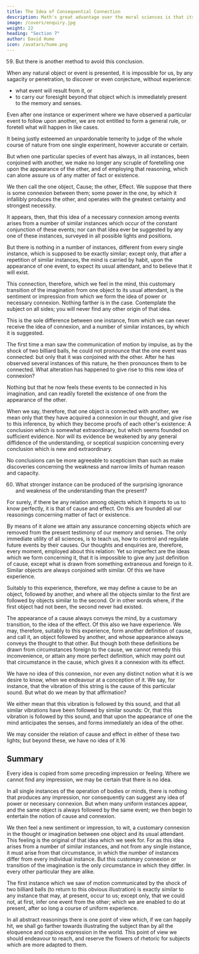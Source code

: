 ```yaml
---
title: The Idea of Consequential Connection
description: Math's great advantage over the moral sciences is that its ideas are sensible
image: /covers/enquiry.jpg
weight: 22
heading: "Section 7"
author: David Hume
icon: /avatars/hume.png
---
```




59. But there is another method to avoid this conclusion. 

When any natural object or event is presented, it is impossible for us, by any sagacity or penetration, to discover or even conjecture, without experience:
- what event will result from it, or
- to carry our foresight beyond that object which is immediately present to the memory and senses. 

Even after one instance or experiment where we have observed a particular event to follow upon another, we are not entitled to form a general rule, or foretell what will happen in like cases. 

It being justly esteemed an unpardonable temerity to judge of the whole course of nature from one single experiment, however accurate or certain. 

But when one particular species of event has always, in all instances, been conjoined with another, we make no longer any scruple of foretelling one upon the appearance of the other, and of employing that reasoning, which can alone assure us of any matter of fact or existence. 

We then call the one object, Cause; the other, Effect. We suppose that there is some connexion between them; some power in the one, by which it infallibly produces the other, and operates with the greatest certainty and strongest necessity. 

It appears, then, that this idea of a necessary connexion among events arises from a number of similar instances which occur of the constant conjunction of these events; nor can that idea ever be suggested by any one of these instances, surveyed in all possible lights and positions. 

But there is nothing in a number of instances, different from every single instance, which is supposed to be exactly similar; except only, that after a repetition of similar instances, the mind is carried by habit, upon the appearance of one event, to expect its usual attendant, and to believe that it will exist. 

This connection, therefore, which we feel in the mind, this customary transition of the imagination from one object to its usual attendant, is the sentiment or impression from which we form the idea of power or necessary connexion. Nothing farther is in the case. Contemplate the subject on all sides; you will never find any other origin of that idea. 

This is the sole difference between one instance, from which we can never receive the idea of connexion, and a number of similar instances, by which it is suggested. 

The first time a man saw the communication of motion by impulse, as by the shock of two billiard balls, he could not pronounce that the one event was connected: but only that it was conjoined with the other. After he has observed several instances of this nature, he then pronounces them to be connected. What alteration has happened to give rise to this new idea of connexion? 

Nothing but that he now feels these events to be connected in his imagination, and can readily foretell the existence of one from the appearance of the other. 

When we say, therefore, that one object is connected with another, we mean only that they have acquired a connexion in our thought, and give rise to this inference, by which they become proofs of each other's existence: A conclusion which is somewhat extraordinary, but which seems founded on sufficient evidence. Nor will its evidence be weakened by any general diffidence of the understanding, or sceptical suspicion concerning every conclusion which is new and extraordinary. 

No conclusions can be more agreeable to scepticism than such as make discoveries concerning the weakness and narrow limits of human reason and capacity. 


60. What stronger instance can be produced of the surprising ignorance and weakness of the understanding than the present? 

For surely, if there be any relation among objects which it imports to us to know perfectly, it is that of cause and effect. On this are founded all our reasonings concerning matter of fact or existence. 

By means of it alone we attain any assurance concerning objects which are removed from the present testimony of our memory and senses. The only immediate utility of all sciences, is to teach us, how to control and regulate future events by their causes. Our thoughts and enquiries are, therefore, every moment, employed about this relation: Yet so imperfect are the ideas which we form concerning it, that it is impossible to give any just definition of cause, except what is drawn from something extraneous and foreign to it. Similar objects are always conjoined with similar. Of this we have experience. 

Suitably to this experience, therefore, we may define a cause to be an object, followed by another, and where all the objects similar to the first are followed by objects similar to the second. Or in other words where, if the first object had not been, the second never had existed. 

The appearance of a cause always conveys the mind, by a customary transition, to the idea of the effect. Of this also we have experience. We may, therefore, suitably to this experience, form another definition of cause, and call it, an object followed by another, and whose appearance always conveys the thought to that other. But though both these definitions be drawn from circumstances foreign to the cause, we cannot remedy this inconvenience, or attain any more perfect definition, which may point out that circumstance in the cause, which gives it a connexion with its effect. 

We have no idea of this connexion, nor even any distinct notion what it is we desire to know, when we endeavour at a conception of it. We say, for instance, that the vibration of this string is the cause of this particular sound. But what do we mean by that affirmation? 

We either mean that this vibration is followed by this sound, and that all similar vibrations have been followed by similar sounds: Or, that this vibration is followed by this sound, and that upon the appearance of one the mind anticipates the senses, and forms immediately an idea of the other. 

We may consider the relation of cause and effect in either of these two lights; but beyond these, we have no idea of it.16 

<!-- 61.  -->

## Summary

Every idea is copied from some preceding impression or feeling. Where we cannot find any impression, we may be certain that there is no idea. 

In all single instances of the operation of bodies or minds, there is nothing that produces any impression, nor consequently can suggest any idea of power or necessary connexion. But when many uniform instances appear, and the same object is always followed by the same event; we then begin to entertain the notion of cause and connexion. 

We then feel a new sentiment or impression, to wit, a customary connexion in the thought or imagination between one object and its usual attendant. This feeling is the original of that idea which we seek for. For as this idea arises from a number of similar instances, and not from any single instance, it must arise from that circumstance, in which the number of instances differ from every individual instance. But this customary connexion or transition of the imagination is the only circumstance in which they differ. In every other particular they are alike. 

The first instance which we saw of motion communicated by the shock of two billiard balls (to return to this obvious illustration) is exactly similar to any instance that may, at present, occur to us; except only, that we could not, at first, infer one event from the other; which we are enabled to do at present, after so long a course of uniform experience. 

<!-- I know not whether the reader will readily apprehend this reasoning. I am afraid that, should I multiply words about it, or throw it into a greater variety of lights, it would only become more obscure and intricate.  -->

In all abstract reasonings there is one point of view which, if we can happily hit, we shall go farther towards illustrating the subject than by all the eloquence and copious expression in the world. This point of view we should endeavour to reach, and reserve the flowers of rhetoric for subjects which are more adapted to them.

